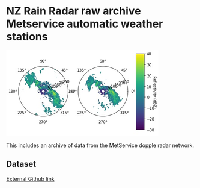 # NZ Rain Radar raw archive Metservice automatic weather stations
![image](/img/Rain_radar_notebook_image.jpg)
<br>

This includes an archive of data from the MetService dopple radar network.

## Dataset
[External Github link](https://github.com/metocean/TAIAO/tree/master/data_connectors/nzradar_connector/sample_data)

